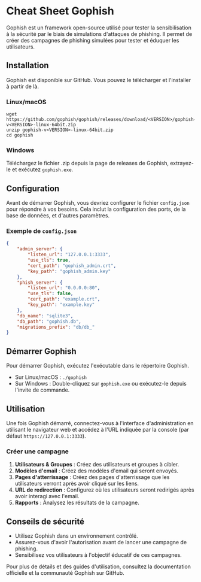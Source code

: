 # Cheat Sheet Gophish

Gophish est un framework open-source utilisé pour tester la sensibilisation à la sécurité par le biais de simulations d'attaques de phishing. Il permet de créer des campagnes de phishing simulées pour tester et éduquer les utilisateurs.

## Installation
Gophish est disponible sur GitHub. Vous pouvez le télécharger et l'installer à partir de là.

### Linux/macOS
```
wget https://github.com/gophish/gophish/releases/download/<VERSION>/gophish-v<VERSION>-linux-64bit.zip
unzip gophish-v<VERSION>-linux-64bit.zip
cd gophish
```

### Windows
Téléchargez le fichier .zip depuis la page de releases de Gophish, extrayez-le et exécutez `gophish.exe`.

## Configuration
Avant de démarrer Gophish, vous devriez configurer le fichier `config.json` pour répondre à vos besoins. Cela inclut la configuration des ports, de la base de données, et d'autres paramètres.

### Exemple de `config.json`
```json
{
    "admin_server": {
        "listen_url": "127.0.0.1:3333",
        "use_tls": true,
        "cert_path": "gophish_admin.crt",
        "key_path": "gophish_admin.key"
    },
    "phish_server": {
        "listen_url": "0.0.0.0:80",
        "use_tls": false,
        "cert_path": "example.crt",
        "key_path": "example.key"
    },
    "db_name": "sqlite3",
    "db_path": "gophish.db",
    "migrations_prefix": "db/db_"
}
```

## Démarrer Gophish
Pour démarrer Gophish, exécutez l'exécutable dans le répertoire Gophish.
- Sur Linux/macOS : `./gophish`
- Sur Windows : Double-cliquez sur `gophish.exe` ou exécutez-le depuis l'invite de commande.

## Utilisation
Une fois Gophish démarré, connectez-vous à l'interface d'administration en utilisant le navigateur web et accédez à l'URL indiquée par la console (par défaut `https://127.0.0.1:3333`).

### Créer une campagne
1. **Utilisateurs & Groupes** : Créez des utilisateurs et groupes à cibler.
2. **Modèles d'email** : Créez des modèles d'email qui seront envoyés.
3. **Pages d'atterrissage** : Créez des pages d'atterrissage que les utilisateurs verront après avoir cliqué sur les liens.
4. **URL de redirection** : Configurez où les utilisateurs seront redirigés après avoir interagi avec l'email.
5. **Rapports** : Analysez les résultats de la campagne.

## Conseils de sécurité
- Utilisez Gophish dans un environnement contrôlé.
- Assurez-vous d'avoir l'autorisation avant de lancer une campagne de phishing.
- Sensibilisez vos utilisateurs à l'objectif éducatif de ces campagnes.

Pour plus de détails et des guides d'utilisation, consultez la documentation officielle et la communauté Gophish sur GitHub.
